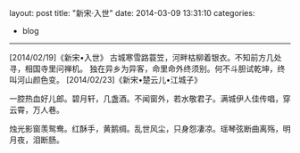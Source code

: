 layout: post
title:  "新宋·入世"
date:   2014-03-09 13:31:10
categories:
- blog
---

[2014/02/19]《新宋•入世》
古城寒雪路蓑笠，河畔枯柳着银衣。不知前方几处寻，相国寺里问禅机。
独在异乡为异客，命里命外终须别。何不斗胆试乾坤，终叫河山颜色变。
[2014/02/23]《新宋•楚云儿•江城子》

一腔热血好儿郎。碧月轩，几盏酒。不闻窗外，若水敬君子。满城伊人佳传唱，穿云霄，万人巷。

烛光影窗羡鸳鸯。红酥手，黄鹅绸。乱世风尘，只身怨凄凉。瑶琴弦断曲离殇，明月夜，泪断肠。
